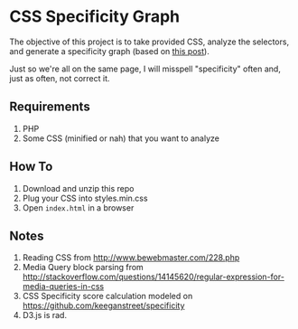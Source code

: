 # CSS Specificity Graph

The objective of this project is to take provided CSS, analyze the selectors, and generate a specificity graph (based on [this post](http://csswizardry.com/2014/10/the-specificity-graph/)).

Just so we're all on the same page, I will misspell "specificity" often and, just as often, not correct it.

## Requirements

1. PHP
2. Some CSS (minified or nah) that you want to analyze

## How To

1. Download and unzip this repo
2. Plug your CSS into styles.min.css
3. Open `index.html` in a browser

## Notes

1. Reading CSS from http://www.bewebmaster.com/228.php
2. Media Query block parsing from http://stackoverflow.com/questions/14145620/regular-expression-for-media-queries-in-css
3. CSS Specificity score calculation modeled on https://github.com/keeganstreet/specificity
4. D3.js is rad.